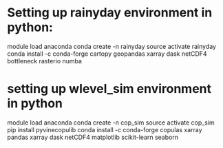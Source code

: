 # Setting up rainyday environment in python:
module load anaconda
conda create -n rainyday
source activate rainyday
conda install -c conda-forge cartopy geopandas xarray dask netCDF4 bottleneck rasterio numba

# setting up wlevel_sim environment in python
module load anaconda
conda create -n cop_sim
source activate cop_sim
pip install pyvinecopulib
conda install -c conda-forge copulas xarray pandas xarray dask netCDF4 matplotlib scikit-learn seaborn 
